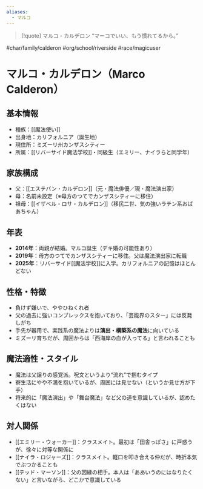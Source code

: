 ```yaml
---
aliases:
  - マルコ
---
```

>[!quote] マルコ・カルデロン
“マーコでいい、もう慣れてるから。”  


#char/family/calderon #org/school/riverside #race/magicuser 
# マルコ・カルデロン（Marco Calderon）

## 基本情報
- 種族：[[魔法使い]]
- 出身地：カリフォルニア（誕生地）
- 現住所：ミズーリ州カンザスシティー
- 所属：[[リバーサイド魔法学校]]・同級生（エミリー、ナイラらと同学年）

## 家族構成
- 父：[[エステバン・カルデロン]]（元・魔法俳優／現・魔法演出家）
- 母：名前未設定（※母方のつてでカンザスシティーに移住）
- 祖母：[[イザベル・ロサ・カルデロン]]（移民二世、気の強いラテン系おばあちゃん）

## 年表
- **2014年**：両親が結婚。マルコ誕生（デキ婚の可能性あり）
- **2019年**：母方のつてでカンザスシティーに移住。父は魔法演出家に転職
- **2025年**：リバーサイド[[魔法学校]]に入学。カリフォルニアの記憶はほとんどない

## 性格・特徴
- 負けず嫌いで、ややひねくれ者
- 父の過去に強いコンプレックスを抱いており、「芸能界のスター」には反発しがち
- 手先が器用で、実践系の魔法よりは**演出・構築系の魔法**に向いている
- ミズーリ育ちだが、周囲からは「西海岸の血が入ってる」と言われることも

## 魔法適性・スタイル
- 魔法は父譲りの感覚派。呪文というより“流れ”で掴むタイプ
- 寮生活にやや不満を抱いているが、周囲には見せない（というか見せ方が下手）
- 将来的に「魔法演出」や「舞台魔法」など父の道を意識しているが、認めたくはない

## 対人関係
- [[エミリー・ウォーカー]]：クラスメイト。最初は「田舎っぽさ」に戸惑うが、徐々に対等な関係に
- [[ナイラ・ロジャーズ]]：クラスメイト。軽口を叩き合える仲だが、時折本気でぶつかることも
- [[テッド・マーソン]]：父の因縁の相手。本人は「ああいうのにはなりたくない」と言いながら、どこかで意識している
